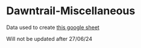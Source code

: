 # Dawntrail-Miscellaneous

Data used to create [this google sheet](https://docs.google.com/spreadsheets/d/1SWypQAh1K9D434GQGSDw8pZYbTR0bkon4Hz_LEenumw/edit?usp=sharing)

Will not be updated after 27/06/24

